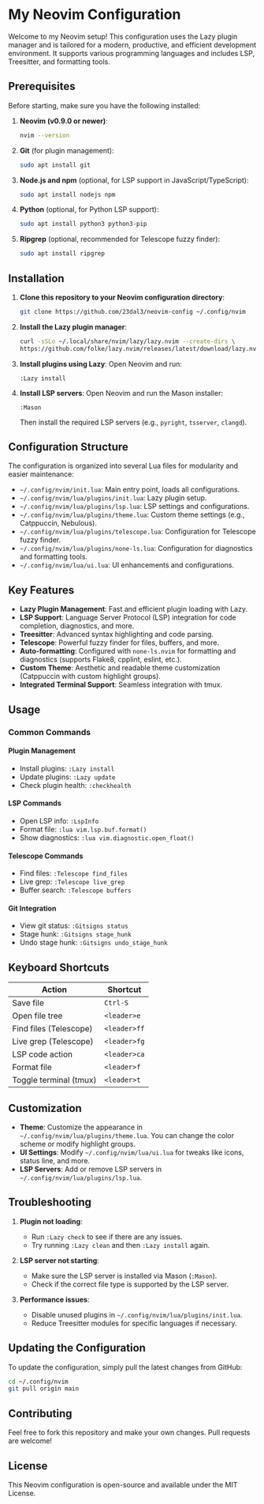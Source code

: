 
# My Neovim Configuration

Welcome to my Neovim setup! This configuration uses the Lazy plugin manager and is tailored for a modern, productive, and efficient development environment. It supports various programming languages and includes LSP, Treesitter, and formatting tools.

## Prerequisites

Before starting, make sure you have the following installed:

1. **Neovim (v0.9.0 or newer)**:
   ```bash
   nvim --version
   ```

2. **Git** (for plugin management):
   ```bash
   sudo apt install git
   ```

3. **Node.js and npm** (optional, for LSP support in JavaScript/TypeScript):
   ```bash
   sudo apt install nodejs npm
   ```

4. **Python** (optional, for Python LSP support):
   ```bash
   sudo apt install python3 python3-pip
   ```

5. **Ripgrep** (optional, recommended for Telescope fuzzy finder):
   ```bash
   sudo apt install ripgrep
   ```

## Installation

1. **Clone this repository to your Neovim configuration directory**:
   ```bash
   git clone https://github.com/23dal3/neovim-config ~/.config/nvim
   ```

2. **Install the Lazy plugin manager**:
   ```bash
   curl -sSLo ~/.local/share/nvim/lazy/lazy.nvim --create-dirs \
   https://github.com/folke/lazy.nvim/releases/latest/download/lazy.nvim
   ```

3. **Install plugins using Lazy**:
   Open Neovim and run:
   ```vim
   :Lazy install
   ```

4. **Install LSP servers**:
   Open Neovim and run the Mason installer:
   ```vim
   :Mason
   ```
   Then install the required LSP servers (e.g., `pyright`, `tsserver`, `clangd`).

## Configuration Structure

The configuration is organized into several Lua files for modularity and easier maintenance:

- `~/.config/nvim/init.lua`: Main entry point, loads all configurations.
- `~/.config/nvim/lua/plugins/init.lua`: Lazy plugin setup.
- `~/.config/nvim/lua/plugins/lsp.lua`: LSP settings and configurations.
- `~/.config/nvim/lua/plugins/theme.lua`: Custom theme settings (e.g., Catppuccin, Nebulous).
- `~/.config/nvim/lua/plugins/telescope.lua`: Configuration for Telescope fuzzy finder.
- `~/.config/nvim/lua/plugins/none-ls.lua`: Configuration for diagnostics and formatting tools.
- `~/.config/nvim/lua/ui.lua`: UI enhancements and configurations.

## Key Features

- **Lazy Plugin Management**: Fast and efficient plugin loading with Lazy.
- **LSP Support**: Language Server Protocol (LSP) integration for code completion, diagnostics, and more.
- **Treesitter**: Advanced syntax highlighting and code parsing.
- **Telescope**: Powerful fuzzy finder for files, buffers, and more.
- **Auto-formatting**: Configured with `none-ls.nvim` for formatting and diagnostics (supports Flake8, cpplint, eslint, etc.).
- **Custom Theme**: Aesthetic and readable theme customization (Catppuccin with custom highlight groups).
- **Integrated Terminal Support**: Seamless integration with tmux.

## Usage

### Common Commands

#### Plugin Management

- Install plugins: `:Lazy install`
- Update plugins: `:Lazy update`
- Check plugin health: `:checkhealth`

#### LSP Commands

- Open LSP info: `:LspInfo`
- Format file: `:lua vim.lsp.buf.format()`
- Show diagnostics: `:lua vim.diagnostic.open_float()`

#### Telescope Commands

- Find files: `:Telescope find_files`
- Live grep: `:Telescope live_grep`
- Buffer search: `:Telescope buffers`

#### Git Integration

- View git status: `:Gitsigns status`
- Stage hunk: `:Gitsigns stage_hunk`
- Undo stage hunk: `:Gitsigns undo_stage_hunk`

## Keyboard Shortcuts

| Action                        | Shortcut       |
|-------------------------------|----------------|
| Save file                     | `Ctrl-S`       |
| Open file tree                | `<leader>e`    |
| Find files (Telescope)        | `<leader>ff`   |
| Live grep (Telescope)         | `<leader>fg`   |
| LSP code action               | `<leader>ca`   |
| Format file                   | `<leader>f`    |
| Toggle terminal (tmux)        | `<leader>t`    |

## Customization

- **Theme**: Customize the appearance in `~/.config/nvim/lua/plugins/theme.lua`. You can change the color scheme or modify highlight groups.
- **UI Settings**: Modify `~/.config/nvim/lua/ui.lua` for tweaks like icons, status line, and more.
- **LSP Servers**: Add or remove LSP servers in `~/.config/nvim/lua/plugins/lsp.lua`.

## Troubleshooting

1. **Plugin not loading**:
   - Run `:Lazy check` to see if there are any issues.
   - Try running `:Lazy clean` and then `:Lazy install` again.

2. **LSP server not starting**:
   - Make sure the LSP server is installed via Mason (`:Mason`).
   - Check if the correct file type is supported by the LSP server.

3. **Performance issues**:
   - Disable unused plugins in `~/.config/nvim/lua/plugins/init.lua`.
   - Reduce Treesitter modules for specific languages if necessary.

## Updating the Configuration

To update the configuration, simply pull the latest changes from GitHub:
```bash
cd ~/.config/nvim
git pull origin main
```

## Contributing

Feel free to fork this repository and make your own changes. Pull requests are welcome!

## License

This Neovim configuration is open-source and available under the MIT License.
